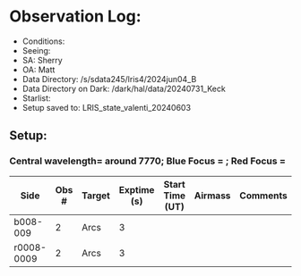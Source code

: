 # Observation Log:

* Conditions:
* Seeing: 
* SA: Sherry
* OA: Matt
* Data Directory: /s/sdata245/lris4/2024jun04_B
* Data Directory on Dark: /dark/hal/data/20240731_Keck
* Starlist: 
* Setup saved to: LRIS_state_valenti_20240603 

## Setup: 

    
### Central wavelength= around 7770; Blue Focus = ; Red Focus = 

| Side | Obs #     | Target    | Exptime (s) | Start Time (UT) | Airmass | Comments                                                   |
|------|-----------|-----------|-------------|-----------------|---------|------------------------------------------------------------|
|b008-009|2|Arcs        |3| |||
|r0008-0009|2|Arcs        |3| |||
